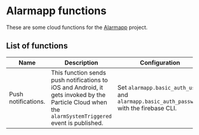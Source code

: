 # Alarmapp functions

These are some cloud functions for the [Alarmapp](https://github.com/ramomar/alarmapp) project.

## List of functions

| Name                                               | Description        | Configuration |
|----------------------------------------------------|--------------------|---------------|
| Push notifications. | This function sends push notifications to iOS and Android, it gets invoked by the Particle Cloud when the `alarmSystemTriggered` event is published. | Set `alarmapp.basic_auth_user` and `alarmapp.basic_auth_password` with the firebase CLI. |
